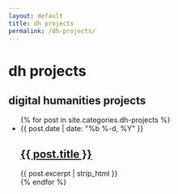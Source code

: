 ```yaml
---
layout: default
title: dh projects
permalink: /dh-projects/
---
```


<div class="header-bar">
  <h1>dh projects</h1>
  <h2>digital humanities projects</h2>
</div>

<div class="home">
  <ul class="post-list">
    {% for post in site.categories.dh-projects %}
      <li>
        <span class="post-meta">{{ post.date  | date: "%b %-d, %Y" }}</span>
        <h2>
          <a class="post-link" href="{{ post.url | prepend: site.baseurl }}">{{ post.title }}</a>
        </h2>
        <span class="address p">{{ post.excerpt | strip_html }}</span>
      </li>
    {% endfor %}
  </ul>
  <!-- <p class="rss-subscribe">subscribe <a href="{{ "/feed.xml" | prepend: site.baseurl }}">via RSS</a></p> -->
</div>